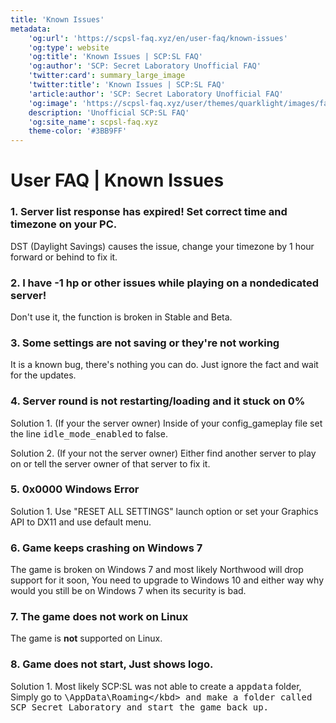 ```yaml
---
title: 'Known Issues'
metadata:
    'og:url': 'https://scpsl-faq.xyz/en/user-faq/known-issues'
    'og:type': website
    'og:title': 'Known Issues | SCP:SL FAQ'
    'og:author': 'SCP: Secret Laboratory Unofficial FAQ'
    'twitter:card': summary_large_image
    'twitter:title': 'Known Issues | SCP:SL FAQ'
    'article:author': 'SCP: Secret Laboratory Unofficial FAQ'
    'og:image': 'https://scpsl-faq.xyz/user/themes/quarklight/images/favicon.png'
    description: 'Unofficial SCP:SL FAQ'
    'og:site_name': scpsl-faq.xyz
    theme-color: '#3BB9FF'
---
```


<head>
    <script async src="https://arc.io/widget.min.js#fcrqEmJg"></script>
</head>

# **User FAQ | Known Issues**


### **1. Server list response has expired! Set correct time and timezone on your PC.**

DST (Daylight Savings) causes the issue, change your timezone by 1 hour forward or behind to fix it.

### **2. I have -1 hp or other issues while playing on a nondedicated server!**

Don't use it, the function is broken in Stable and Beta. 

### **3. Some settings are not saving or they're not working**

It is a known bug, there's nothing you can do. Just ignore the fact and wait for the updates.


### **4. Server round is not restarting/loading and it stuck on 0%**

Solution 1. (If your the server owner) Inside of your config_gameplay file set the line <kbd>idle_mode_enabled</kbd> to false.

Solution 2. (If your not the server owner) Either find another server to play on or tell the server owner of that server to fix it.
 
### **5. 0x0000 Windows Error**

Solution 1. Use "RESET ALL SETTINGS" launch option or set your Graphics API to DX11 and use default menu.

### **6. Game keeps crashing on Windows 7**

The game is broken on Windows 7 and most likely Northwood will drop support for it soon, You need to upgrade to Windows 10 and either way why would you still be on Windows 7 when its security is bad.

### **7. The game does not work on Linux**

The game is **not** supported on Linux.

### **8. Game does not start, Just shows logo.**

Solution 1. Most likely SCP:SL was not able to create a <kbd>appdata</kbd> folder, Simply go to <kbd>\AppData\Roaming\</kbd> and make a folder called <kbd>SCP Secret Laboratory</kbd> and start the game back up.
